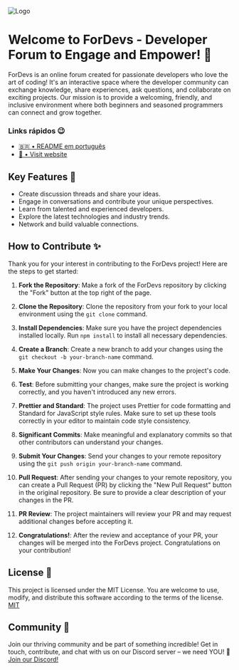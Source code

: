 ![Logo](https://media.discordapp.net/attachments/1063146193229713431/1134855732005711914/Picsart_23-07-01_10-40-05-768.png)

# Welcome to ForDevs - Developer Forum to Engage and Empower! 🚀

ForDevs is an online forum created for passionate developers who love the art of coding! It's an interactive space where the developer community can exchange knowledge, share experiences, ask questions, and collaborate on exciting projects. Our mission is to provide a welcoming, friendly, and inclusive environment where both beginners and seasoned programmers can connect and grow together.
### Links rápidos 😉
- [🇧🇷 • README em português](./README.md)
- [🚀 • Visit website](https://for-devs.vercel.app/)
## Key Features 👀

- Create discussion threads and share your ideas.
- Engage in conversations and contribute your unique perspectives.
- Learn from talented and experienced developers.
- Explore the latest technologies and industry trends.
- Network and build valuable connections.

## How to Contribute ✨

Thank you for your interest in contributing to the ForDevs project! Here are the steps to get started:

1. **Fork the Repository**: Make a fork of the ForDevs repository by clicking the "Fork" button at the top right of the page.

2. **Clone the Repository**: Clone the repository from your fork to your local environment using the `git clone` command.

3. **Install Dependencies**: Make sure you have the project dependencies installed locally. Run `npm install` to install all necessary dependencies.

4. **Create a Branch**: Create a new branch to add your changes using the `git checkout -b your-branch-name` command.

5. **Make Your Changes**: Now you can make changes to the project's code.

6. **Test**: Before submitting your changes, make sure the project is working correctly, and you haven't introduced any new errors.

7. **Prettier and Standard**: The project uses Prettier for code formatting and Standard for JavaScript style rules. Make sure to set up these tools correctly in your editor to maintain code style consistency.

8. **Significant Commits**: Make meaningful and explanatory commits so that other contributors can understand your changes.

9. **Submit Your Changes**: Send your changes to your remote repository using the `git push origin your-branch-name` command.

10. **Pull Request**: After sending your changes to your remote repository, you can create a Pull Request (PR) by clicking the "New Pull Request" button in the original repository. Be sure to provide a clear description of your changes in the PR.

11. **PR Review**: The project maintainers will review your PR and may request additional changes before accepting it.

12. **Congratulations!**: After the review and acceptance of your PR, your changes will be merged into the ForDevs project. Congratulations on your contribution!

## License 🚨

This project is licensed under the MIT License. You are welcome to use, modify, and distribute this software according to the terms of the license.
[MIT](https://github.com/neopromic/ForDevs/blob/main/LICENSE)

## Community 💜

Join our thriving community and be part of something incredible! Get in touch, contribute, and chat with us on our Discord server – we need YOU! 🌟
[Join our Discord!](https://discord.gg/ukaBBQmzUP)
